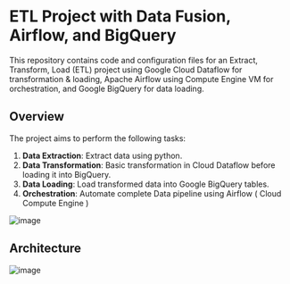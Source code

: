 # ETL Project with Data Fusion, Airflow, and BigQuery

This repository contains code and configuration files for an Extract, Transform, Load (ETL) project using Google Cloud Dataflow for transformation & loading, Apache Airflow using Compute Engine VM for orchestration, and Google BigQuery for data loading.


## Overview

The project aims to perform the following tasks:

1. **Data Extraction**: Extract data using python.
2. **Data Transformation**: Basic transformation in Cloud Dataflow before loading it into BigQuery.
3. **Data Loading**: Load transformed data into Google BigQuery tables.
4. **Orchestration**: Automate complete Data pipeline using Airflow ( Cloud Compute Engine )

![image](https://github.com/shettyshreyas-9/etl-dataflow-airflow/assets/143475073/techstack.png)

## Architecture

![image](https://github.com/shettyshreyas-9/etl-dataflow-airflow/assets/143475073/architecture.png)